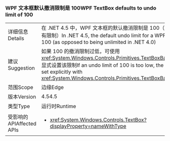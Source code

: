 ### <a name="wpf-textbox-defaults-to-undo-limit-of-100"></a><span data-ttu-id="4c5fe-101">WPF 文本框默认撤消限制是 100</span><span class="sxs-lookup"><span data-stu-id="4c5fe-101">WPF TextBox defaults to undo limit of 100</span></span>

|   |   |
|---|---|
|<span data-ttu-id="4c5fe-102">详细信息</span><span class="sxs-lookup"><span data-stu-id="4c5fe-102">Details</span></span>|<span data-ttu-id="4c5fe-103">在 .NET 4.5 中，WPF 文本框的默认撤消限制是 100（.NET 4.0 则没有限制）</span><span class="sxs-lookup"><span data-stu-id="4c5fe-103">In .NET 4.5, the default undo limit for a WPF textbox is 100 (as opposed to being unlimited in .NET 4.0)</span></span>|
|<span data-ttu-id="4c5fe-104">建议</span><span class="sxs-lookup"><span data-stu-id="4c5fe-104">Suggestion</span></span>|<span data-ttu-id="4c5fe-105">如果 100 的撤消限制过低，可使用 <xref:System.Windows.Controls.Primitives.TextBoxBase.UndoLimit> 显式设置该限制</span><span class="sxs-lookup"><span data-stu-id="4c5fe-105">If an undo limit of 100 is too low, the limit can be set explicitly with <xref:System.Windows.Controls.Primitives.TextBoxBase.UndoLimit></span></span>|
|<span data-ttu-id="4c5fe-106">范围</span><span class="sxs-lookup"><span data-stu-id="4c5fe-106">Scope</span></span>|<span data-ttu-id="4c5fe-107">边缘</span><span class="sxs-lookup"><span data-stu-id="4c5fe-107">Edge</span></span>|
|<span data-ttu-id="4c5fe-108">版本</span><span class="sxs-lookup"><span data-stu-id="4c5fe-108">Version</span></span>|<span data-ttu-id="4c5fe-109">4.5</span><span class="sxs-lookup"><span data-stu-id="4c5fe-109">4.5</span></span>|
|<span data-ttu-id="4c5fe-110">类型</span><span class="sxs-lookup"><span data-stu-id="4c5fe-110">Type</span></span>|<span data-ttu-id="4c5fe-111">运行时</span><span class="sxs-lookup"><span data-stu-id="4c5fe-111">Runtime</span></span>|
|<span data-ttu-id="4c5fe-112">受影响的 API</span><span class="sxs-lookup"><span data-stu-id="4c5fe-112">Affected APIs</span></span>|<ul><li><xref:System.Windows.Controls.TextBox?displayProperty=nameWithType></li></ul>|

